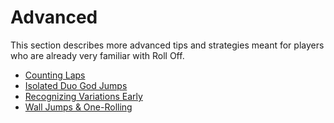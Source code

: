 # Advanced

This section describes more advanced tips and strategies meant for players who are already very familiar with Roll Off.

* [Counting Laps](counting-laps.md)
* [Isolated Duo God Jumps](isolated-duo-god-jumps.md)
* [Recognizing Variations Early](recognizing-variations-early.md)
* [Wall Jumps & One-Rolling](wall-jumps-one-rolling.md)
